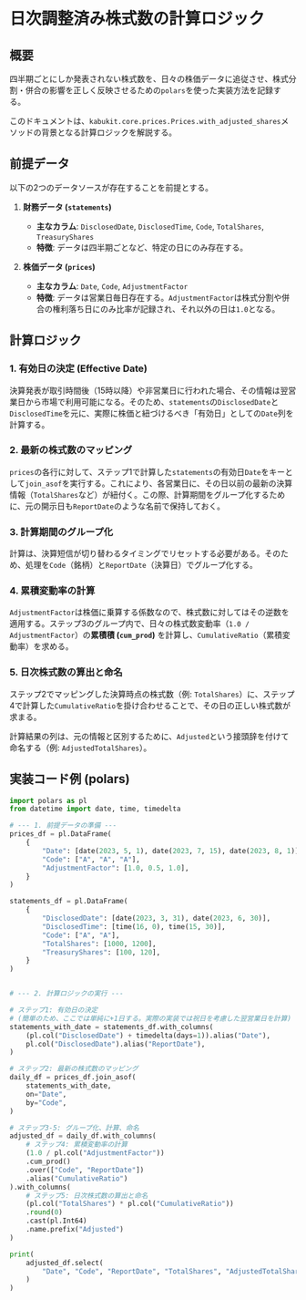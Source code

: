 # 日次調整済み株式数の計算ロジック

## 概要

四半期ごとにしか発表されない株式数を、日々の株価データに追従させ、株式分割・併合の影響を正しく反映させるための`polars`を使った実装方法を記録する。

このドキュメントは、`kabukit.core.prices.Prices.with_adjusted_shares`メソッドの背景となる計算ロジックを解説する。

## 前提データ

以下の2つのデータソースが存在することを前提とする。

1.  **財務データ (`statements`)**
    *   **主なカラム**: `DisclosedDate`, `DisclosedTime`, `Code`, `TotalShares`, `TreasuryShares`
    *   **特徴**: データは四半期ごとなど、特定の日にのみ存在する。

2.  **株価データ (`prices`)**
    *   **主なカラム**: `Date`, `Code`, `AdjustmentFactor`
    *   **特徴**: データは営業日毎日存在する。`AdjustmentFactor`は株式分割や併合の権利落ち日にのみ比率が記録され、それ以外の日は`1.0`となる。

## 計算ロジック

### 1. 有効日の決定 (Effective Date)

決算発表が取引時間後（15時以降）や非営業日に行われた場合、その情報は翌営業日から市場で利用可能になる。そのため、`statements`の`DisclosedDate`と`DisclosedTime`を元に、実際に株価と紐づけるべき「有効日」としての`Date`列を計算する。

### 2. 最新の株式数のマッピング

`prices`の各行に対して、ステップ1で計算した`statements`の有効日`Date`をキーとして`join_asof`を実行する。これにより、各営業日に、その日以前の最新の決算情報（`TotalShares`など）が紐付く。この際、計算期間をグループ化するために、元の開示日も`ReportDate`のような名前で保持しておく。

### 3. 計算期間のグループ化

計算は、決算短信が切り替わるタイミングでリセットする必要がある。そのため、処理を`Code`（銘柄）と`ReportDate`（決算日）でグループ化する。

### 4. 累積変動率の計算

`AdjustmentFactor`は株価に乗算する係数なので、株式数に対してはその逆数を適用する。ステップ3のグループ内で、日々の株式数変動率（`1.0 / AdjustmentFactor`）の**累積積 (`cum_prod`)** を計算し、`CumulativeRatio`（累積変動率）を求める。

### 5. 日次株式数の算出と命名

ステップ2でマッピングした決算時点の株式数（例: `TotalShares`）に、ステップ4で計算した`CumulativeRatio`を掛け合わせることで、その日の正しい株式数が求まる。

計算結果の列は、元の情報と区別するために、`Adjusted`という接頭辞を付けて命名する（例: `AdjustedTotalShares`）。

## 実装コード例 (polars)

```python
import polars as pl
from datetime import date, time, timedelta

# --- 1. 前提データの準備 ---
prices_df = pl.DataFrame(
    {
        "Date": [date(2023, 5, 1), date(2023, 7, 15), date(2023, 8, 1)],
        "Code": ["A", "A", "A"],
        "AdjustmentFactor": [1.0, 0.5, 1.0],
    }
)

statements_df = pl.DataFrame(
    {
        "DisclosedDate": [date(2023, 3, 31), date(2023, 6, 30)],
        "DisclosedTime": [time(16, 0), time(15, 30)],
        "Code": ["A", "A"],
        "TotalShares": [1000, 1200],
        "TreasuryShares": [100, 120],
    }
)


# --- 2. 計算ロジックの実行 ---

# ステップ1: 有効日の決定
# (簡単のため、ここでは単純に+1日する。実際の実装では祝日を考慮した翌営業日を計算)
statements_with_date = statements_df.with_columns(
    (pl.col("DisclosedDate") + timedelta(days=1)).alias("Date"),
    pl.col("DisclosedDate").alias("ReportDate"),
)

# ステップ2: 最新の株式数のマッピング
daily_df = prices_df.join_asof(
    statements_with_date,
    on="Date",
    by="Code",
)

# ステップ3-5: グループ化、計算、命名
adjusted_df = daily_df.with_columns(
    # ステップ4: 累積変動率の計算
    (1.0 / pl.col("AdjustmentFactor"))
    .cum_prod()
    .over(["Code", "ReportDate"])
    .alias("CumulativeRatio")
).with_columns(
    # ステップ5: 日次株式数の算出と命名
    (pl.col("TotalShares") * pl.col("CumulativeRatio"))
    .round(0)
    .cast(pl.Int64)
    .name.prefix("Adjusted")
)

print(
    adjusted_df.select(
        "Date", "Code", "ReportDate", "TotalShares", "AdjustedTotalShares"
    )
)
```
